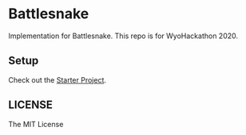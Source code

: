# Battlesnake

Implementation for Battlesnake. This repo is for WyoHackathon 2020.

## Setup

Check out the [Starter Project](https://github.com/BattlesnakeOfficial/starter-snake-node).

## LICENSE

The MIT License
